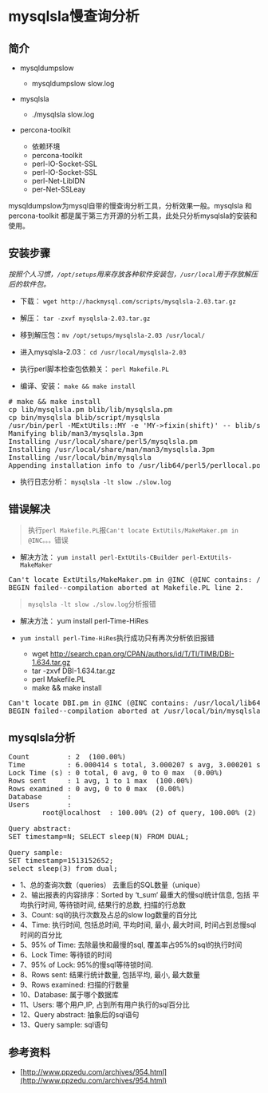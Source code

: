 # mysqlsla慢查询分析

## 简介

- mysqldumpslow
	- mysqldumpslow slow.log

- mysqlsla
	- ./mysqlsla slow.log

- percona-toolkit
	- 依赖环境
	- percona-toolkit
	- perl-IO-Socket-SSL
	- perl-IO-Socket-SSL
	- perl-Net-LibIDN
	- per-Net-SSLeay

mysqldumpslow为mysql自带的慢查询分析工具，分析效果一般。mysqlsla 和 percona-toolkit 都是属于第三方开源的分析工具，此处只分析mysqlsla的安装和使用。

## 安装步骤

*按照个人习惯，`/opt/setups`用来存放各种软件安装包，`/usr/local`用于存放解压后的软件包。*

- 下载： `wget http://hackmysql.com/scripts/mysqlsla-2.03.tar.gz`

- 解压： `tar -zxvf mysqlsla-2.03.tar.gz`

- 移到解压包：`mv /opt/setups/mysqlsla-2.03 /usr/local/`

- 进入mysqlsla-2.03： `cd /usr/local/mysqlsla-2.03`

- 执行perl脚本检查包依赖关： `perl Makefile.PL`

-  编译、安装： `make && make install`

<pre>
# make && make install
cp lib/mysqlsla.pm blib/lib/mysqlsla.pm
cp bin/mysqlsla blib/script/mysqlsla
/usr/bin/perl -MExtUtils::MY -e 'MY->fixin(shift)' -- blib/script/mysqlsla
Manifying blib/man3/mysqlsla.3pm
Installing /usr/local/share/perl5/mysqlsla.pm
Installing /usr/local/share/man/man3/mysqlsla.3pm
Installing /usr/local/bin/mysqlsla
Appending installation info to /usr/lib64/perl5/perllocal.pod
</pre>

- 执行日志分析： `mysqlsla -lt slow ./slow.log`

## 错误解决

> 执行`perl Makefile.PL`报`Can't locate ExtUtils/MakeMaker.pm in @INC。。。`错误
	
- 解决方法： `yum install perl-ExtUtils-CBuilder perl-ExtUtils-MakeMaker`
<pre>
Can't locate ExtUtils/MakeMaker.pm in @INC (@INC contains: /usr/local/lib64/perl5 /usr/local/share/perl5 /usr/lib64/perl5/vendor_perl /usr/share/perl5/vendor_perl /usr/lib64/perl5 /usr/share/perl5 .) at Makefile.PL line 2.
BEGIN failed--compilation aborted at Makefile.PL line 2.
</pre>

> `mysqlsla -lt slow ./slow.log`分析报错

-  解决方法： yum install perl-Time-HiRes

- `yum install perl-Time-HiRes`执行成功只有再次分析依旧报错
	- wget http://search.cpan.org/CPAN/authors/id/T/TI/TIMB/DBI-1.634.tar.gz
	- tar -zxvf DBI-1.634.tar.gz
	- perl Makefile.PL
	- make && make install

<pre>
Can't locate DBI.pm in @INC (@INC contains: /usr/local/lib64/perl5 /usr/local/share/perl5 /usr/lib64/perl5/vendor_perl /usr/share/perl5/vendor_perl /usr/lib64/perl5 /usr/share/perl5 .) at /usr/local/bin/mysqlsla line 2098.
BEGIN failed--compilation aborted at /usr/local/bin/mysqlsla line 2098
</pre>


## mysqlsla分析

<pre>
Count         : 2  (100.00%)
Time          : 6.000414 s total, 3.000207 s avg, 3.000201 s to 3.000213 s max  (100.00%)
Lock Time (s) : 0 total, 0 avg, 0 to 0 max  (0.00%)
Rows sent     : 1 avg, 1 to 1 max  (100.00%)
Rows examined : 0 avg, 0 to 0 max  (0.00%)
Database      : 
Users         : 
        root@localhost  : 100.00% (2) of query, 100.00% (2) of all users

Query abstract:
SET timestamp=N; SELECT sleep(N) FROM DUAL;

Query sample:
SET timestamp=1513152652;
select sleep(3) from dual;
</pre>

- 1、总的查询次数（queries）  去重后的SQL数量（unique）
- 2、输出报表的内容排序：Sorted by ‘t_sum‘   最重大的慢sql统计信息, 包括 平均执行时间, 等待锁时间, 结果行的总数, 扫描的行总数
- 3、Count: sql的执行次数及占总的slow log数量的百分比
- 4、Time: 执行时间, 包括总时间, 平均时间, 最小, 最大时间, 时间占到总慢sql时间的百分比
- 5、95% of Time: 去除最快和最慢的sql, 覆盖率占95%的sql的执行时间
- 6、Lock Time: 等待锁的时间
- 7、95% of Lock: 95%的慢sql等待锁时间.  
- 8、Rows sent: 结果行统计数量, 包括平均, 最小, 最大数量
- 9、Rows examined: 扫描的行数量 
- 10、Database: 属于哪个数据库
- 11、Users: 哪个用户,IP, 占到所有用户执行的sql百分比
- 12、Query abstract: 抽象后的sql语句
- 13、Query sample: sql语句

## 参考资料

- [http://www.ppzedu.com/archives/954.html](http://www.ppzedu.com/archives/954.html)

